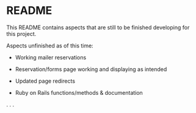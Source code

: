 # README

This README contains aspects that are still to be finished developing for this project.

Aspects unfinished as of this time:

* Working mailer reservations 

* Reservation/forms page working and displaying as intended

* Updated page redirects

* Ruby on Rails functions/methods & documentation

. . .
